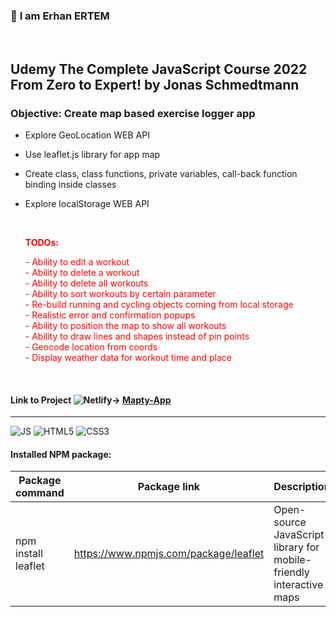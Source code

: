 ### 👋 **I am Erhan ERTEM**

&emsp;

## Udemy The Complete JavaScript Course 2022 From Zero to Expert! by Jonas Schmedtmann

### **Objective:** Create map based exercise logger app

- Explore GeoLocation WEB API
- Use leaflet.js library for app map
- Create class, class functions, private variables, call-back function binding inside classes
- Explore localStorage WEB API

  &emsp;
  **<p style="color:red">TODOs:</p>**

    <p style="color:red">- Ability to edit a workout</br>- Ability to delete a workout</br>- Ability to delete all workouts</br>- Ability to sort workouts by certain parameter</br>- Re-build running and cycling objects coming from local storage</br>- Realistic error and confirmation popups</br>- Ability to position the map to show all workouts</br>- Ability to draw lines and shapes instead of pin points</br>- Geocode location from coords</br>- Display weather data for workout time and place
  </p>

&emsp;

#### Link to Project ![Netlify](https://img.shields.io/badge/netlify-%23000000.svg?style=for-the-badge&logo=netlify&logoColor=#00C7B7)&rarr; [Mapty-App](https://mapty-app-erhan-ertem.netlify.app)

---

![JS](https://img.shields.io/badge/JavaScript-323330?style=for-the-badge&logo=javascript&logoColor=F7DF1E) ![HTML5](https://img.shields.io/badge/HTML5-E34F26?style=for-the-badge&logo=html5&logoColor=white) ![CSS3](https://img.shields.io/badge/CSS3-1572B6?style=for-the-badge&logo=css3&logoColor=white)

#### Installed NPM package:

| Package command     | Package link                          | Description                                                         |
| ------------------- | ------------------------------------- | ------------------------------------------------------------------- |
| npm install leaflet | https://www.npmjs.com/package/leaflet | Open-source JavaScript library for mobile-friendly interactive maps |

&emsp;
